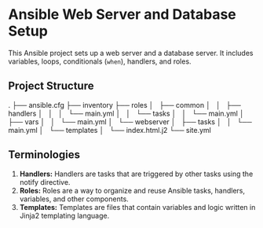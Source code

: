 # Ansible Web Server and Database Setup

This Ansible project sets up a web server and a database server. It includes variables, loops, conditionals (`when`), handlers, and roles.

## Project Structure
.
├── ansible.cfg
├── inventory
├── roles
│   ├── common
│   │   ├── handlers
│   │   │   └── main.yml
│   │   └── tasks
│   │       └── main.yml
│   ├── vars
│   │   └── main.yml
│   └── webserver
│       ├── tasks
│       │   └── main.yml
│       └── templates
│           └── index.html.j2
└── site.yml

 ## Terminologies
 1. **Handlers:** Handlers are tasks that are triggered by other tasks using the notify directive.
 2. **Roles:** Roles are a way to organize and reuse Ansible tasks, handlers, variables, and other components.
 3. **Templates:** Templates are files that contain variables and logic written in Jinja2 templating language.
